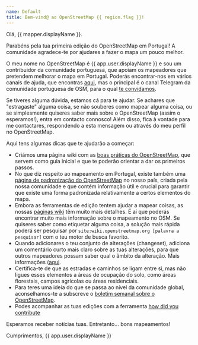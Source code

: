 ```yaml
---
name: Default
title: Bem-vind@ ao OpenStreetMap {{ region.flag }}!
---
```


Olá, {{ mapper.displayName }}.

Parabéns pela tua primeira edição do OpenStreetMap em Portugal! A comunidade agradece-te por ajudares a fazer o mapa um pouco melhor.

O meu nome no OpenStreetMap é {{ app.user.displayName }} e sou um contribuidor da comunidade portuguesa, que apoiam os mapeadores que pretendem melhorar o mapa em Portugal.
Poderás encontrar-nos em vários canais de ajuda, que encontras [aqui](https://www.openstreetmap.org/help), mas o principal é o canal Telegram da comunidade portuguesa de OSM, para o qual [te convidamos](https://t.me/OSMPortugal).

Se tiveres alguma dúvida, estamos cá para te ajudar. Se achares que "estragaste" alguma coisa, se não souberes como mapear alguma coisa, ou se simplesmente quiseres saber mais sobre o OpenStreetMap (assim o esperamos!), entra em contacto connosco!
Além disso, fica à vontade para me contactares, respondendo a esta mensagem ou através do meu perfil no OpenStreetMap.

Aqui tens algumas dicas que te ajudarão a começar:

* Criámos uma página wiki com as [boas práticas do OpenStreetMap](https://wiki.openstreetmap.org/wiki/Pt:Boas_pr%C3%A1ticas), que servem como guia inicial e que te poderão orientar a dar os primeiros passos.
* No que diz respeito ao mapeamento em Portugal, existe também uma [página de padronização do OpenStreetMap](https://wiki.openstreetmap.org/wiki/Portugal/Padroniza%C3%A7%C3%A3o) no nosso país, criada pela nossa comunidade e que contém informação útil e crucial para garantir que existe uma forma padronizada relativamente a certos elementos do mapa.
* Embora as ferramentas de edição tentem ajudar a mapear coisas, as nossas [páginas wiki](https://wiki.openstreetmap.org/wiki/) têm muito mais detalhes. É aí que poderás encontrar muito mais informação sobre o mapeamento no OSM.
Se quiseres saber como etiquetar alguma coisa, a solução mais rápida poderá ser pesquisar por `site:wiki.openstreetmap.org [palavra a pesquisar]` com o teu motor de busca favorito.
* Quando adicionares o teu conjunto de alterações (changeset), adiciona um comentário curto mais claro sobre as tuas alterações, para que outros mapeadores possam saber qual o âmbito da alteração. Mais informações ([aqui](https://wiki.openstreetmap.org/wiki/Pt:Boas_pr%C3%A1ticas#Bons_coment%C3%A1rios_no_conjunto_de_altera%C3%A7%C3%B5es_(changesets)).
* Certifica-te de que as estradas e caminhos se ligam entre si, mas não ligues esses elementos a áreas de ocupação do solo, como áreas florestais, campos agrícolas ou áreas residenciais.
* Para teres uma ideia do que se passa ao nível da comunidade global, aconselhamos-te a subscreve o [boletim semanal sobre o OpenStreetMap](https://weeklyosm.eu/).
* Podes acompanhar as tuas edições com a ferramenta [how did you contribute](https://hdyc.neis-one.org/)

Esperamos receber notícias tuas. Entretanto...
bons mapeamentos!

Cumprimentos,
{{ app.user.displayName }}
